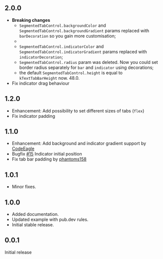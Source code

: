 ## 2.0.0

* **Breaking changes**
    * `SegmentedTabControl.backgroundColor` and `SegmentedTabControl.backgroundGradient` params replaced with `barDecoration` so you gain more
      customisation;
    *
    * `SegmentedTabControl.indicatorColor` and `SegmentedTabControl.indicatorGradient` params replaced with `indicatorDecoration`;
    * `SegmentedTabControl.radius` param was deleted. Now you could set border radius separately for `bar` and `indicator`
      using decorations;
    * the default `SegmentedTabControl.height` is equal to `kTextTabBarHeight` now. 48.0.
* Fix indicator drag behaviour

## 1.2.0

* Enhancement: Add possibility to set different sizes of tabs (`flex`)
* Fix indicator padding

## 1.1.0

* Enhancement: Add background and indicator gradient support
  by [CodeEagle](https://github.com/CodeEagle)
* Bugfix [#15](https://github.com/LanarsInc/animated-segmented-tab-control/issues/15) Indicator
  initial position
* Fix tab bar padding by [phantoms158](https://github.com/phantoms158)

## 1.0.1

* Minor fixes.

## 1.0.0

* Added documentation.
* Updated example with pub.dev rules.
* Initial stable release.

## 0.0.1

Initial release
